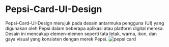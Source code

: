# Pepsi-Card-UI-Design
Pepsi-Card-UI-Design merujuk pada desain antarmuka pengguna (UI) yang digunakan oleh Pepsi dalam beberapa aplikasi atau platform digital mereka. Desain ini mencakup elemen-elemen seperti tata letak, warna, ikon, dan gaya visual yang konsisten dengan merek Pepsi.
![pepsi card](https://github.com/AmosUyai/Pepsi-Card-UI-Design/assets/124533440/7b8069f3-2fc9-460e-9313-9e31d3bdb11b)
